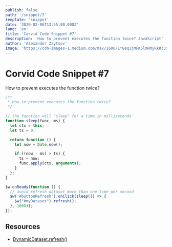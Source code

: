```yaml
---
publish: false
path: '/snippet/7'
template: 'snippet'
date: '2020-02-06T13:55:00.000Z'
lang: 'en'
title: 'Corvid Code Snippet #7'
description: 'How to prevent executes the function twice? JavaScript'
author: 'Alexander Zaytsev'
image: 'https://cdn-images-1.medium.com/max/1600/1*8eq1jMFK5lmRMykkR33x_A.png'
---
```


# Corvid Code Snippet #7

How to prevent executes the function twice?

```js
/**
 * How to prevent executes the function twice?
 */

// the function will "sleep" for a time in milliseconds
function sleep(func, ms) {
  let ctx = this;
  let ts = 0;

  return function () {
    let now = Date.now();

    if ((now - ms) > ts) {
      ts = now;
      func.apply(ctx, arguments);
    }
  };
}

$w.onReady(function () {
  // avoid refresh dataset more than one time per second
  $w('#buttonRefresh').onClick(sleep(() => {
    $w("#myDataset").refresh();
  }, 1000));
});
```

## Resources

- [DynamicDataset.refresh()](https://www.wix.com/corvid/reference/wix-dataset/dynamicdataset/refresh)

